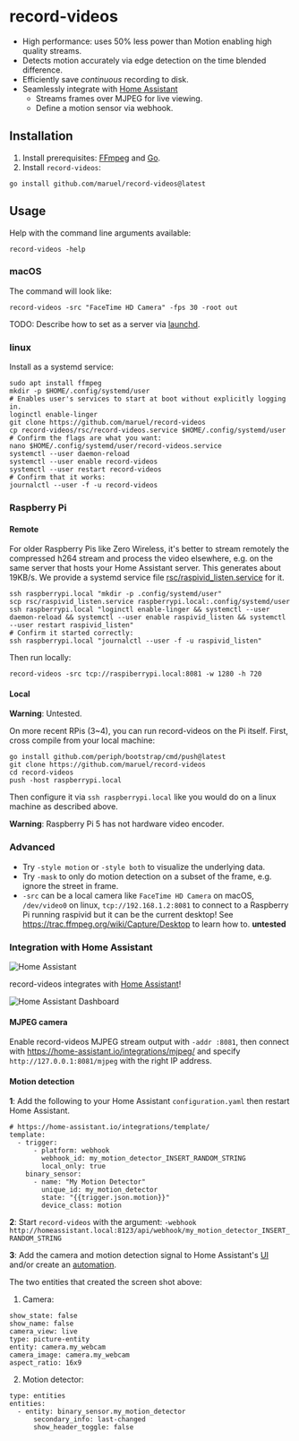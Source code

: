 # record-videos

- High performance: uses 50% less power than Motion enabling high quality
  streams.
- Detects motion accurately via edge detection on the time blended difference.
- Efficiently save *continuous* recording to disk.
- Seamlessly integrate with [Home Assistant](#integration-with-home-assistant)
  - Streams frames over MJPEG for live viewing.
  - Define a motion sensor via webhook.


## Installation

1. Install prerequisites: [FFmpeg](https://ffmpeg.org/download.html) and [Go](https://go.dev/dl).
2. Install `record-videos`:

```
go install github.com/maruel/record-videos@latest
```


## Usage

Help with the command line arguments available:

```
record-videos -help
```


### macOS

The command will look like:

```
record-videos -src "FaceTime HD Camera" -fps 30 -root out
```

TODO: Describe how to set as a server via
[launchd](https://support.apple.com/guide/terminal/apdc6c1077b-5d5d-4d35-9c19-60f2397b2369/mac).


### linux

Install as a systemd service:

```
sudo apt install ffmpeg
mkdir -p $HOME/.config/systemd/user
# Enables user's services to start at boot without explicitly logging in.
loginctl enable-linger
git clone https://github.com/maruel/record-videos
cp record-videos/rsc/record-videos.service $HOME/.config/systemd/user
# Confirm the flags are what you want:
nano $HOME/.config/systemd/user/record-videos.service
systemctl --user daemon-reload
systemctl --user enable record-videos
systemctl --user restart record-videos
# Confirm that it works:
journalctl --user -f -u record-videos
```


### Raspberry Pi


#### Remote

For older Raspberry Pis like Zero Wireless, it's better to stream remotely the
compressed h264 stream and process the video elsewhere, e.g. on the same server
that hosts your Home Assistant server. This generates about 19KB/s. We provide a
systemd service file
[rsc/raspivid_listen.service](https://github.com/maruel/record-videos/blob/main/rsc/raspivid_listen.service)
for it.

```
ssh raspberrypi.local "mkdir -p .config/systemd/user"
scp rsc/raspivid_listen.service raspberrypi.local:.config/systemd/user
ssh raspberrypi.local "loginctl enable-linger && systemctl --user daemon-reload && systemctl --user enable raspivid_listen && systemctl --user restart raspivid_listen"
# Confirm it started correctly:
ssh raspberrypi.local "journalctl --user -f -u raspivid_listen"
```

Then run locally:

```
record-videos -src tcp://raspiberrypi.local:8081 -w 1280 -h 720
```


#### Local

**Warning**: Untested.

On more recent RPis (3~4), you can run record-videos on the Pi itself. First,
cross compile from your local machine:

```
go install github.com/periph/bootstrap/cmd/push@latest
git clone https://github.com/maruel/record-videos
cd record-videos
push -host raspberrypi.local
```

Then configure it via `ssh raspberrypi.local` like you would do on a linux
machine as described above.

**Warning**: Raspberry Pi 5 has not hardware video encoder.


### Advanced

- Try `-style motion` or `-style both` to visualize the underlying data.
- Try `-mask` to only do motion detection on a subset of the frame, e.g. ignore
  the street in frame.
- `-src` can be a local camera like `FaceTime HD Camera` on macOS, `/dev/video0`
  on linux, `tcp://192.168.1.2:8081` to connect to a Raspberry Pi running
  raspivid but it can be the current desktop! See
  https://trac.ffmpeg.org/wiki/Capture/Desktop to learn how to. **untested**


### Integration with Home Assistant

![Home Assistant](https://github.com/user-attachments/assets/9bc01eb9-d78b-49a5-98e7-779fd1c1496c)

record-videos integrates with [Home Assistant](https://home-assistant.io/)!

![Home Assistant Dashboard](https://github.com/user-attachments/assets/a1c65608-d96f-4b74-b0e5-af992026b822)


#### MJPEG camera

Enable record-videos MJPEG stream output with `-addr :8081`, then connect with
https://home-assistant.io/integrations/mjpeg/ and specify
`http://127.0.0.1:8081/mjpeg` with the right IP address.


#### Motion detection

**1**: Add the following to your Home Assistant `configuration.yaml` then
restart Home Assistant.

```
# https://home-assistant.io/integrations/template/
template:
  - trigger:
      - platform: webhook
        webhook_id: my_motion_detector_INSERT_RANDOM_STRING
        local_only: true
    binary_sensor:
      - name: "My Motion Detector"
        unique_id: my_motion_detector
        state: "{{trigger.json.motion}}"
        device_class: motion
```

**2**: Start `record-videos` with the argument:
  `-webhook http://homeassistant.local:8123/api/webhook/my_motion_detector_INSERT_RANDOM_STRING`

**3**: Add the camera and motion detection signal to Home Assistant's
[UI](https://home-assistant.io/dashboards/)
and/or create an [automation](https://home-assistant.io/docs/automation/).

The two entities that created the screen shot above:

1) Camera:
```
show_state: false
show_name: false
camera_view: live
type: picture-entity
entity: camera.my_webcam
camera_image: camera.my_webcam
aspect_ratio: 16x9
```

2) Motion detector:

```
type: entities
entities:
  - entity: binary_sensor.my_motion_detector
      secondary_info: last-changed
      show_header_toggle: false
```

